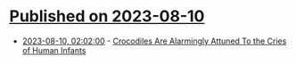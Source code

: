 # [Published on 2023-08-10](index.md)

* [2023-08-10, 02:02:00](https://science.slashdot.org/story/23/08/09/2145214/crocodiles-are-alarmingly-attuned-to-the-cries-of-human-infants?utm_source=rss1.0mainlinkanon&utm_medium=feed) - [Crocodiles Are Alarmingly Attuned To the Cries of Human Infants](https://science.slashdot.org/story/23/08/09/2145214/crocodiles-are-alarmingly-attuned-to-the-cries-of-human-infants?utm_source=rss1.0mainlinkanon&utm_medium=feed)
